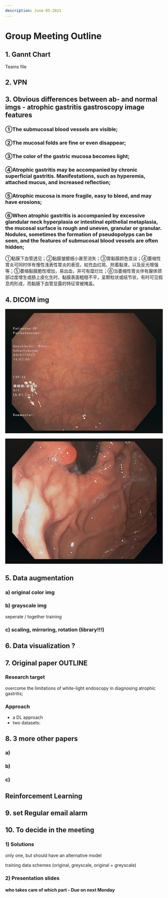 ```yaml
---
description: June-05-2021
---
```


# Group Meeting Outline

## ​1. Gannt Chart

Teams file

## 2. VPN

## 3. Obvious differences between ab- and normal imgs - atrophic gastritis gastroscopy image features 

### ①The submucosal blood vessels are visible; 

### ②The mucosal folds are fine or even disappear; 

### ③The color of the gastric mucosa becomes light; 

### ④Atrophic gastritis may be accompanied by chronic superficial gastritis. Manifestations, such as hyperemia, attached mucus, and increased reflection;

### ⑤Atrophic mucosa is more fragile, easy to bleed, and may have erosions; 

### ⑥When atrophic gastritis is accompanied by excessive glandular neck hyperplasia or intestinal epithelial metaplasia, the mucosal surface is rough and uneven, granular or granular. Nodules, sometimes the formation of pseudopolyps can be seen, and the features of submucosal blood vessels are often hidden; 

①黏膜下血管透见；②黏膜皱襞细小甚至消失；③胃黏膜颜色变淡；④萎缩性胃炎可同时伴有慢性浅表性胃炎的表现，如充血红斑、附着黏液，以及反光增强等；⑤萎缩黏膜脆性增加，易出血，并可有糜烂灶；⑥当萎缩性胃炎伴有腺体颈部过度增生或肠上皮化生时，黏膜表面粗糙不平，呈颗粒状或结节状，有时可见假息肉形成，而黏膜下血管显露的特征常被掩盖。

## 4. DICOM img

![Atrophic gastritis](.gitbook/assets/image.png)

![Normal](.gitbook/assets/image%20%281%29.png)

## 5. Data augmentation

### a\) original color img

### b\) grayscale img

seperate / together training

### c\) scaling, mirroring, rotation \(library!!!\)

## 6. Data visualization ?

## 7. Original paper OUTLINE

### Research target

overcome the limitations of white-light endoscopy in diagnosing atrophic gastritis;

### Approach

* a DL approach
* two datasets: 



## 8. 3 more other papers

### a\)

### b\)

### c\)

## Reinforcement Learning

## 9. set Regular email alarm

## 10. To decide in the meeting

### 1\) Solutions

only one, but should have an alternative model

training data schemes \(original, greyscale, original + greyscale\)

### 2\) Presentation slides

#### who takes care of which part - Due on next Monday



